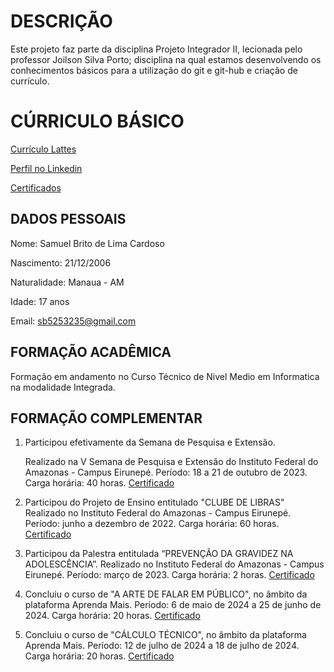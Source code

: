 # DESCRIÇÃO

Este projeto faz parte da disciplina Projeto Integrador II, lecionada pelo professor Joilson Silva Porto; disciplina na qual estamos desenvolvendo os conhecimentos básicos para a utilização do git e git-hub e criação de currículo.

# CÚRRICULO BÁSICO

[Currículo Lattes](https://lattes.cnpq.br/5382942430039075)

[Perfil no Linkedin](www.linkedin.com/in/samuel-brito-238531280)

[Certificados](https://drive.google.com/drive/folders/1LPCaX_qGSNDzWtS83QwUIMfyPUQACyci?usp=drive_link)

## DADOS PESSOAIS

Nome: Samuel Brito de Lima Cardoso

Nascimento: 21/12/2006

Naturalidade: Manaua - AM

Idade: 17 anos

Email: sb5253235@gmail.com

## FORMAÇÃO ACADÊMICA
Formação em andamento no Curso Técnico de Nivel Medio em Informatica na modalidade Integrada.

## FORMAÇÃO COMPLEMENTAR

1. Participou efetivamente da Semana de Pesquisa e Extensão.
   
   Realizado na V Semana de Pesquisa e Extensão do Instituto Federal do Amazonas - Campus Eirunepé.
   Período: 18 a 21 de outubro de 2023.
   Carga horária: 40 horas.
   [Certificado](https://drive.google.com/file/d/1YSEvOEGmyiZxSc1B-OJkK2fBd1000vbD/view?usp=drive_link)
   
3. Participou do Projeto de Ensino entitulado "CLUBE DE LIBRAS"
   Realizado no Instituto Federal do Amazonas - Campus Eirunepé.
   Período: junho a dezembro de 2022.
   Carga horária: 60 horas.
   [Certificado](https://drive.google.com/file/d/1LFBRqJUuA-eOUVWZS3V3J4ywY1rFRdUQ/view?usp=drive_link)
  
4. Participou da Palestra entitulada “PREVENÇÃO DA GRAVIDEZ NA ADOLESCÊNCIA”.
   Realizado no Instituto Federal do Amazonas - Campus Eirunepé.
   Período: março de 2023.
   Carga horária: 2 horas.
   [Certificado]([https://drive.google.com/file/d/1LFBRqJUuA-eOUVWZS3V3J4ywY1rFRdUQ/view?usp=drive_link](https://drive.google.com/file/d/1XSHRfuM9zq3T3sphNKH9fS3hmeXs9gob/view?usp=drive_link))

5. Concluiu o curso de "A ARTE DE FALAR EM PÚBLICO", no âmbito da plataforma Aprenda Mais.
   Período: 6 de maio de 2024 a 25 de junho de 2024.
   Carga horária: 20 horas.
   [Certificado](https://drive.google.com/file/d/1ITq_i8kvjmw9ac1eyIZsrSdIpBpaVRpI/view?usp=drive_link)
   
6. Concluiu o curso de "CÁLCULO TÉCNICO", no âmbito da plataforma Aprenda Mais.
   Período: 12 de julho de 2024 a 18 de julho de 2024.
   Carga horária: 20 horas.
   [Certificado](https://drive.google.com/file/d/1Idq5_1SuO7L4VyNSQ1njTdNmPUz_vvNl/view?usp=drive_link)
